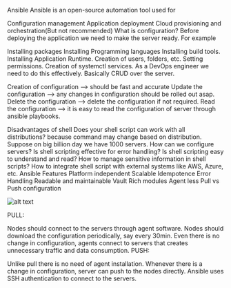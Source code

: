 Ansible
Ansible is an open-source automation tool used for

Configuration management
Application deployment
Cloud provisioning and orchestration(But not recommended)
What is configuration?
Before deploying the application we need to make the server ready. For example

Installing packages
Installing Programming languages
Installing build tools.
Installing Application Runtime.
Creation of users, folders, etc.
Setting permissions.
Creation of systemctl services.
As a DevOps engineer we need to do this effectively. Basically CRUD over the server.

Creation of configuration --> should be fast and accurate
Update the configuration --> any changes in configuration should be rolled out asap.
Delete the configuration --> delete the configuration if not required.
Read the configuration --> it is easy to read the configuration of server through ansible playbooks.

Disadvantages of shell
Does your shell script can work with all distributions? because command may change based on distribution.
Suppose on big billion day we have 1000 servers. How can we configure servers?
Is shell scripting effective for error handling?
Is shell scripting easy to understand and read?
How to manage sensitive information in shell scripts?
How to integrate shell script with external systems like AWS, Azure, etc.
Ansible Features
Platform independent
Scalable
Idempotence
Error Handling
Readable and maintainable
Vault
Rich modules
Agent less
Pull vs Push configuration

![alt text](image-3.png)

PULL:

Nodes should connect to the servers through agent software.
Nodes should download the configuration periodically, say every 30min.
Even there is no change in configuration, agents connect to servers that creates unnecessary traffic and data consumption.
PUSH:

Unlike pull there is no need of agent installation.
Whenever there is a change in configuration, server can push to the nodes directly.
Ansible uses SSH authentication to connect to the servers.